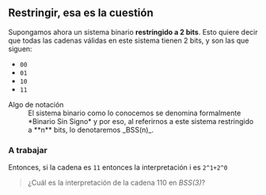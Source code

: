 ## Restringir, esa es la cuestión

Supongamos ahora un sistema binario **restringido a 2 bits**. Esto quiere decir que todas las cadenas válidas en este sistema tienen 2 bits, y son las que siguen:

* `00`
* `01`
* `10`
* `11`


<dl>
  <dt>Algo de notación</dt>
  <dd>El sistema binario como lo conocemos se denomina formalmente *Binario Sin Signo* y por eso, al referirnos a este sistema restringido a **n** bits, lo denotaremos  _BSS(n)_.</dd>
</dl>

### A trabajar
Entonces, si la cadena es `11` entonces la interpretación i es `2^1+2^0`

>¿Cuál es la interpretación de la cadena 110 en _BSS(3)_?